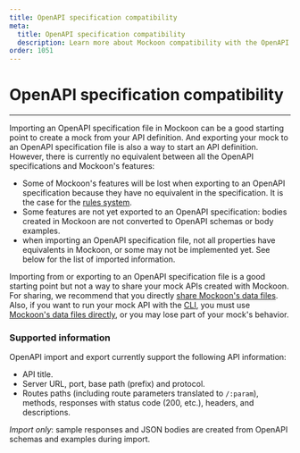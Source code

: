 ```yaml
---
title: OpenAPI specification compatibility
meta:
  title: OpenAPI specification compatibility
  description: Learn more about Mockoon compatibility with the OpenAPI specification and how to easily share your API definitions with your team
order: 1051
---
```


# OpenAPI specification compatibility

---

Importing an OpenAPI specification file in Mockoon can be a good starting point to create a mock from your API definition. And exporting your mock to an OpenAPI specification file is also a way to start an API definition. However, there is currently no equivalent between all the OpenAPI specifications and Mockoon's features:

- Some of Mockoon's features will be lost when exporting to an OpenAPI specification because they have no equivalent in the specification. It is the case for the [rules system](docs:route-responses/dynamic-rules).
- Some features are not yet exported to an OpenAPI specification: bodies created in Mockoon are not converted to OpenAPI schemas or body examples.
- when importing an OpenAPI specification file, not all properties have equivalents in Mockoon, or some may not be implemented yet. See below for the list of imported information.

Importing from or exporting to an OpenAPI specification file is a good starting point but not a way to share your mock APIs created with Mockoon. For sharing, we recommend that you directly [share Mockoon's data files](docs:mockoon-data-files/sharing-mock-api-files).  
Also, if you want to run your mock API with the [CLI](/cli/), you must use [Mockoon's data files directly](/tutorials/run-mock-api-anywhere-cli/), or you may lose part of your mock's behavior.

### Supported information

OpenAPI import and export currently support the following API information:

- API title.
- Server URL, port, base path (prefix) and protocol.
- Routes paths (including route parameters translated to `/:param`), methods, responses with status code (200, etc.), headers, and descriptions.

_Import only_: sample responses and JSON bodies are created from OpenAPI schemas and examples during import.
